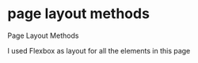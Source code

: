 # page layout methods
 Page Layout Methods

<p>I used Flexbox as layout for all the elements in this page</p>